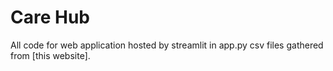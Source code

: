 # Care Hub 

All code for web application hosted by streamlit in app.py
csv files gathered from [this website].
